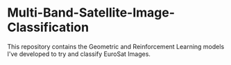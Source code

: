 # Multi-Band-Satellite-Image-Classification
This repository contains the Geometric and Reinforcement Learning models I've developed to try and classify EuroSat Images. 
